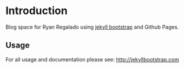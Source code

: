 # Introduction

Blog space for Ryan Regalado using [jekyll bootstrap](http://jekyllbootstrap.com) and Github Pages.

## Usage

For all usage and documentation please see: <http://jekyllbootstrap.com>
